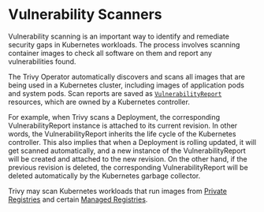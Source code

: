 # Vulnerability Scanners

Vulnerability scanning is an important way to identify and remediate security gaps in Kubernetes workloads. The
process involves scanning container images to check all software on them and report any vulnerabilities found.

The Trivy Operator automatically discovers and scans all images that are being used in a Kubernetes cluster, including
images of application pods and system pods. Scan reports are saved as [`VulnerabilityReport`](../crds/vulnerability-report.md) resources, which are owned by a Kubernetes controller.

For example, when Trivy scans a Deployment, the corresponding VulnerabilityReport instance is attached to its
current revision. In other words, the VulnerabilityReport inherits the life cycle of the Kubernetes controller. This
also implies that when a Deployment is rolling updated, it will get scanned automatically, and a new instance of the
VulnerabilityReport will be created and attached to the new revision. On the other hand, if the previous revision is
deleted, the corresponding VulnerabilityReport will be deleted automatically by the Kubernetes garbage collector.

Trivy may scan Kubernetes workloads that run images from [Private Registries] and certain [Managed Registries].

[Trivy]: ./trivy.md
[Private Registries]: ./managed-registries.md
[Managed Registries]: ./managed-registries.md